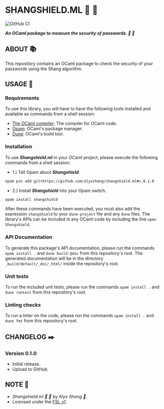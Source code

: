 # SHANGSHIELD.ML :dragon: :camel:

![GitHub CI](https://github.com/alyxshang/shangshield.ml/actions/workflows/ocaml.yml/badge.svg)

***An OCaml package to measure the security of passwords. :dragon: :camel:***

## ABOUT :books:

This repository contains an OCaml package to check the security of your passwords using the Shang algorithm.

## USAGE :hammer:

### Requirements

To use this library, you will have to have the following tools installed and available as commands from a shell session:

- [The OCaml compiler](https://ocaml.org/install): The compiler for OCaml code.
- [Opam](https://opam.ocaml.org/): OCaml's package manager.
- [Dune](https://dune.build/): OCaml's build tool.

### Installation

To use ***Shangshield.ml*** in your OCaml project, please execute the following commands from a shell session:

- 1.) Tell Opam about ***Shangshield***:

```bash
opam pin add git+https://github.com/alyxshang/shangshield.ml#v.0.1.0
```

- 2.) Install ***Shangshield*** into your Opam switch:

```bash
opam install shangshield
```

After these commands have been executed, you must also add the expression `shangshield` to your `dune-project` file and any `dune` files. The library's APIs can be included in any OCaml code by including the line `open Shangshield`.

### API Documentation

To generate this package's API documentation, please run the commands `opam install .` and `dune build @doc` from this repository's root. The generated documentation will be in the directory `_build/default/_doc/_html/` inside the repository's root.

### Unit tests

To run the included unit tests, please run the commands `opam install .` and `dune runtest` from this repository's root.

### Linting checks

To run a linter on the code, please run the commands `opam install .` and `dune fmt` from this repository's root.

## CHANGELOG :black_nib:

### Version 0.1.0

- Initial release.
- Upload to GitHub.

## NOTE :scroll:

- *Shangshield.ml :dragon: :camel:* by *Alyx Shang :black_heart:*.
- Licensed under the [FSL v1](https://github.com/alyxshang/fair-software-license).
